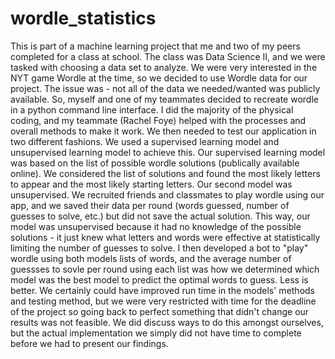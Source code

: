 # wordle_statistics
This is part of a machine learning project that me and two of my peers completed for a class at school. The class was Data Science II, and we were tasked with choosing a data set to analyze. We were very interested in the NYT game Wordle at the time, so we decided to use Wordle data for our project. The issue was - not all of the data we needed/wanted was publicly available. So, myself and one of my teammates decided to recreate wordle in a python command line interface. I did the majority of the physical coding, and my teammate (Rachel Foye) helped with the processes and overall methods to make it work. We then needed to test our application in two different fashions. We used a supervised learning model and unsupervised learning model to achieve this. Our supervised learning model was based on the list of possible wordle solutions (publically available online). We considered the list of solutions and found the most likely letters to appear and the most likely starting letters. Our second model was unsupervised. We recruited friends and classmates to play wordle using our app, and we saved their data per round (words guessed, number of guesses to solve, etc.) but did not save the actual solution. This way, our model was unsupervised because it had no knowledge of the possible solutions - it just knew what letters and words were effective at statistically limiting the number of guesses to solve. I then developed a bot to "play" wordle using both models lists of words, and the average number of guessses to sovle per round using each list was how we determined which model was the best model to predict the optimal words to guess. Less is better. We certainly could have improved run time in the models' methods and testing method, but we were very restricted with time for the deadline of the project so going back to perfect something that didn't change our results was not feasible. We did discuss ways to do this amongst ourselves, but the actual implementation we simply did not have time to complete before we had to present our findings.  
